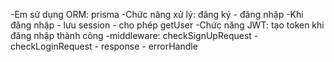 -Em sử dụng ORM: prisma
-Chức năng xử lý: đăng ký - đăng nhập
-Khi đăng nhập - lưu session - cho phép getUser
-Chức năng JWT: tạo token khi đăng nhập thành công 
-middleware: checkSignUpRequest - checkLoginRequest - response - errorHandle